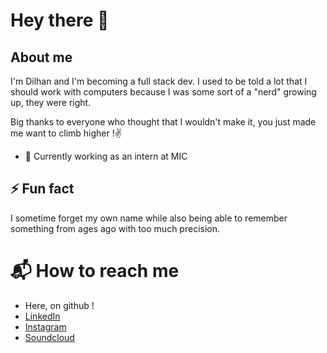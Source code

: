 # Hey there 👋

## About me
I'm Dilhan and I'm becoming a full stack dev.
I used to be told a lot that I should work with computers because I was some sort of a "nerd" growing up, they were right.

Big thanks to everyone who thought that I wouldn't make it, you just made me want to climb higher !✌️


- 🔭 Currently working as an intern at MIC
## ⚡ Fun fact
I sometime forget my own name while also being able to remember something from ages ago with too much precision.

# 📬 How to reach me 

- Here, on github !
- <a href="https://www.linkedin.com/in/dilhan-eser/" target="blank">LinkedIn</a>
- <a href="https:https://www.instagram.com/xanhacks/" target="blank">Instagram</a>
- <a href="https://soundcloud.com/xanhacks" target="blank">Soundcloud</a>
